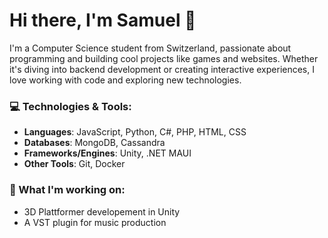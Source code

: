 # Hi there, I'm Samuel 👋

I'm a Computer Science student from Switzerland, passionate about programming and building cool projects like games and websites. Whether it's diving into backend development or creating interactive experiences, I love working with code and exploring new technologies.

### 💻 Technologies & Tools:
- **Languages**: JavaScript, Python, C#, PHP, HTML, CSS
- **Databases**: MongoDB, Cassandra
- **Frameworks/Engines**: Unity, .NET MAUI
- **Other Tools**: Git, Docker

### 🔭 What I'm working on:
- 3D Plattformer developement in Unity
- A VST plugin for music production
